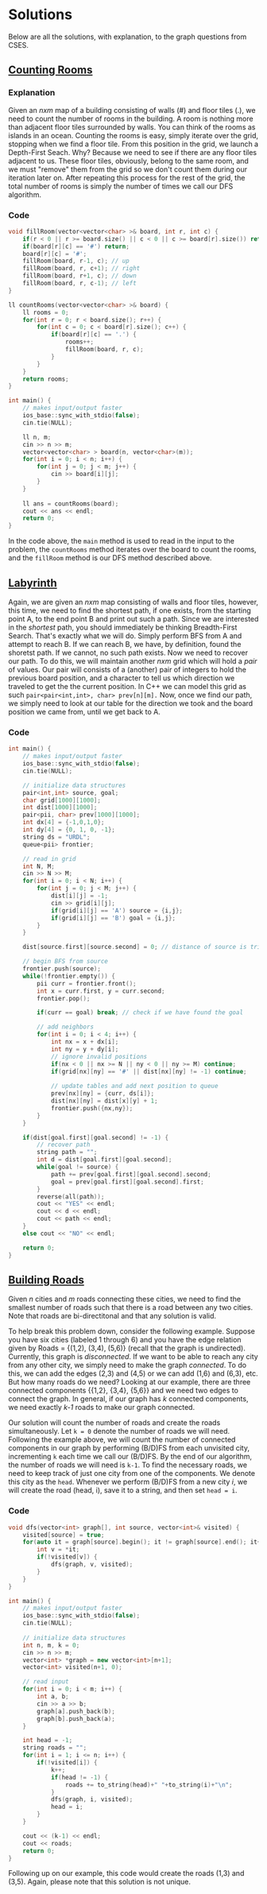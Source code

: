 # Solutions
Below are all the solutions, with explanation, to the graph questions from CSES.

## [Counting Rooms](https://cses.fi/problemset/task/1192)

### Explanation
Given an *nxm* map of a building consisting of walls (#) and floor tiles (.), we need to count the number of rooms in the building. A room is nothing more than adjacent
floor tiles surrounded by walls. You can think of the rooms as islands in an ocean. Counting the rooms is easy, simply iterate over the grid, stopping when we find a floor tile.
From this position in the grid, we launch a Depth-First Seach. Why? Because we need to see if there are any floor tiles adjacent to us. These floor tiles, obviously, belong to the same
room, and we must "remove" them from the grid so we don't count them during our iteration later on. After repeating this process for the rest of the grid, the total number of rooms
is simply the number of times we call our DFS algorithm.

### Code
```C++
void fillRoom(vector<vector<char> >& board, int r, int c) {
	if(r < 0 || r >= board.size() || c < 0 || c >= board[r].size()) return;
	if(board[r][c] == '#') return;
	board[r][c] = '#';
	fillRoom(board, r-1, c); // up
	fillRoom(board, r, c+1); // right
	fillRoom(board, r+1, c); // down
	fillRoom(board, r, c-1); // left
}

ll countRooms(vector<vector<char> >& board) {
	ll rooms = 0;
	for(int r = 0; r < board.size(); r++) {
		for(int c = 0; c < board[r].size(); c++) {
			if(board[r][c] == '.') {
				rooms++;
				fillRoom(board, r, c);
			}
		}
	}
	return rooms;
}

int main() {
	// makes input/output faster
	ios_base::sync_with_stdio(false);
    cin.tie(NULL);

	ll n, m;
	cin >> n >> m;
	vector<vector<char> > board(n, vector<char>(m));
	for(int i = 0; i < n; i++) {
		for(int j = 0; j < m; j++) {
			cin >> board[i][j];
		}
	}
	
	ll ans = countRooms(board);
	cout << ans << endl;	
	return 0;
}	
```
In the code above, the `main` method is used to read in the input to the problem, the `countRooms` method iterates over the board to count the rooms, and the `fillRoom` method
is our DFS method described above.

## [Labyrinth](https://cses.fi/problemset/task/1193)
Again, we are given an *nxm* map consisting of walls and floor tiles, however, this time, we need to find the shortest path, if one exists, from the starting point A, to the end point B and print out such a path.
Since we are interested in the *shortest* path, you should immediately be thinking Breadth-First Search. That's exactly what we will do. Simply perform BFS from A and attempt to reach B.
If we can reach B, we have, by definition, found the shoretst path. If we cannot, no such path exists. Now we need to recover our path. To do this, we will maintain another *nxm* grid
which will hold a *pair* of values. Our pair will consists of a (another) pair of integers to hold the previous board position, and a character to tell us which direction we traveled to get the the current position.
In C++ we can model this grid as such `pair<pair<int,int>, char> prev[n][m].` Now, once we find our path, we simply need to look at our table for the direction we took and the board position we came from, until we get back to A.

### Code
```C++
int main() {
	// makes input/output faster
	ios_base::sync_with_stdio(false);
    cin.tie(NULL);

	// initialize data structures
	pair<int,int> source, goal;
	char grid[1000][1000];
	int dist[1000][1000];	
	pair<pii, char> prev[1000][1000];
	int dx[4] = {-1,0,1,0};
	int dy[4] = {0, 1, 0, -1};
	string ds = "URDL";
	queue<pii> frontier;

	// read in grid	
	int N, M;
	cin >> N >> M;
	for(int i = 0; i < N; i++) {
		for(int j = 0; j < M; j++) {
			dist[i][j] = -1;
			cin >> grid[i][j];
			if(grid[i][j] == 'A') source = {i,j};
			if(grid[i][j] == 'B') goal = {i,j};
		}
	}

	dist[source.first][source.second] = 0; // distance of source is trivially 0

	// begin BFS from source
	frontier.push(source);
	while(!frontier.empty()) {
		pii curr = frontier.front();
		int x = curr.first, y = curr.second;
		frontier.pop();

		if(curr == goal) break; // check if we have found the goal

		// add neighbors
		for(int i = 0; i < 4; i++) {
			int nx = x + dx[i];
			int ny = y + dy[i];
			// ignore invalid positions
			if(nx < 0 || nx >= N || ny < 0 || ny >= M) continue;
			if(grid[nx][ny] == '#' || dist[nx][ny] != -1) continue;
		
			// update tables and add next position to queue	
			prev[nx][ny] = {curr, ds[i]};
			dist[nx][ny] = dist[x][y] + 1;
			frontier.push({nx,ny});
		}		
	}

	if(dist[goal.first][goal.second] != -1) {
		// recover path
		string path = "";
		int d = dist[goal.first][goal.second];
		while(goal != source) {
			path += prev[goal.first][goal.second].second;
			goal = prev[goal.first][goal.second].first;
		}
		reverse(all(path));
		cout << "YES" << endl;
		cout << d << endl;
		cout << path << endl;
	}
	else cout << "NO" << endl;

	return 0;
}
```
## [Building Roads](https://cses.fi/problemset/task/1666)
Given *n* cities and *m* roads connecting these cities, we need to find the smallest number of roads such that there is a road between any two cities. Note that roads are bi-directitonal
and that any solution is valid.

To help break this problem down, consider the following example. Suppose you have six cities (labeled 1 through 6) and you have the edge relation given by 
Roads = {(1,2), (3,4), (5,6)} (recall that the graph is undirected). Currently, this graph is *disconnected*. If we want to be able to reach any city from any other city, we
simply need to make the graph *connected*. To do this, we can add the edges (2,3) and (4,5) or we can add (1,6) and (6,3), etc. But how many roads do we need? Looking at our example,
there are three connected components {{1,2}, {3,4}, {5,6}} and we need two edges to connect the graph. In general, if our graph has *k* connected components, we need exactly *k-1* roads to make our graph connected.

Our solution will count the number of roads and create the roads simultaneously. Let `k = 0` denote the number of roads we will need. Following the example above, we will count the number of connected components
in our graph by performing (B/D)FS from each unvisited city, incrementing `k` each time we call our (B/D)FS. By the end of our algorithm, the number of roads we will need is `k-1`. 
To find the necessary roads, we need to keep track of just one city from one of the components. We denote this city as the `head`. Whenever we perform (B/D)FS from a new city *i*,
we will create the road (head, i), save it to a string, and then set `head = i`.

### Code
```C++
void dfs(vector<int> graph[], int source, vector<int>& visited) {
	visited[source] = true;
	for(auto it = graph[source].begin(); it != graph[source].end(); it++) {
		int v = *it;
		if(!visited[v]) {
			dfs(graph, v, visited);
		}
	}
}

int main() {
	// makes input/output faster
	ios_base::sync_with_stdio(false);
    cin.tie(NULL);
	
	// initialize data structures
	int n, m, k = 0;
	cin >> n >> m;
	vector<int> *graph = new vector<int>[n+1];
	vector<int> visited(n+1, 0);

	// read input	
	for(int i = 0; i < m; i++) {
		int a, b;
		cin >> a >> b;
		graph[a].push_back(b);
		graph[b].push_back(a);
	}

	int head = -1;
	string roads = "";
	for(int i = 1; i <= n; i++) {
		if(!visited[i]) {
			k++;
			if(head != -1) {
				roads += to_string(head)+" "+to_string(i)+"\n";
			}
			dfs(graph, i, visited);
			head = i;
		}
	}	

	cout << (k-1) << endl;
	cout << roads;
	return 0;
}
```
Following up on our example, this code would create the roads (1,3) and (3,5). Again, please note that this solution is not unique.
